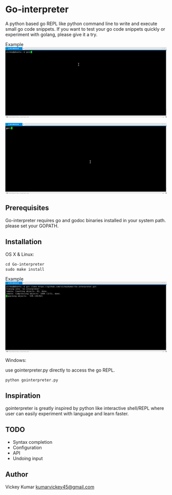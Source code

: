 # Go-interpreter

A python based go REPL like python command line to write and execute small go code snippets. If you want to test your go code snippets quickly or experiment with golang, please give it a try.

Example
![](doc/Examples.gif)

![](doc/doc.gif)


## Prerequisites

Go-interpreter requires go and godoc binaries installed in your system path. please set your GOPATH. 

## Installation

OS X & Linux:

```
cd Go-interpreter
sudo make install
```

Example
![](doc/installation.gif)


Windows:

use gointerpreter.py directly to access the go REPL.
```
python gointerpreter.py
```

## Inspiration

gointerpreter is greatly inspired by python like interactive shell/REPL where user can easily experiment with language and learn faster.


## TODO

* Syntax completion
* Configuration
* API
* Undoing input


## Author

Vickey Kumar <kumarvickey45@gmail.com>

